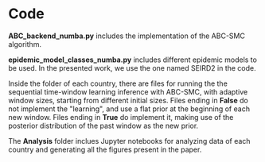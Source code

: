 # Code

**ABC_backend_numba.py** includes the implementation of the ABC-SMC algorithm.

**epidemic_model_classes_numba.py** includes different epidemic models to be used. In the presented work, we use the one named SEIRD2 in the code.

Inside the folder of each country, there are files for running the the sequential time-window learning inference with ABC-SMC, with adaptive window sizes, starting from different initial sizes. Files ending in **False** do not implement the "learning", and use a flat prior at the beginning of each new window. Files ending in **True** do implement it, making use of the posterior distribution of the past window as the new prior.

The **Analysis** folder inclues Jupyter notebooks for analyzing data of each country and generating all the figures present in the paper.